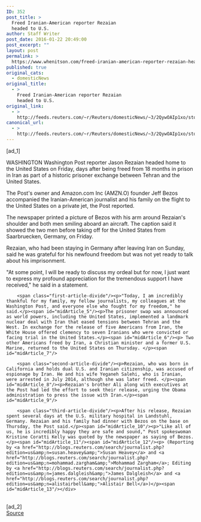 ```yaml
---
ID: 352
post_title: >
  Freed Iranian-American reporter Rezaian
  headed to U.S.
author: Staff Writer
post_date: 2016-01-22 20:49:00
post_excerpt: ""
layout: post
permalink: >
  https://www.whenitson.com/freed-iranian-american-reporter-rezaian-headed-to-u-s/
published: true
original_cats:
  - domesticNews
original_title:
  - >
    Freed Iranian-American reporter Rezaian
    headed to U.S.
original_link:
  - >
    http://feeds.reuters.com/~r/Reuters/domesticNews/~3/2QywOAIp1xo/story01.htm
canonical_url:
  - >
    http://feeds.reuters.com/~r/Reuters/domesticNews/~3/2QywOAIp1xo/story01.htm
---
```

 [ad_1]
<br><div id="articleText">
<span id="midArticle_start"/>

<span class="focusParagraph" readability="5"><p><span class="articleLocation">WASHINGTON</span> Washington Post reporter Jason Rezaian headed home to the United States on Friday, days after being freed from 18 months in prison in Iran as part of a historic prisoner exchange between Tehran and the United States.</p></span><span id="midArticle_0"/><p>The Post's owner and Amazon.com Inc (<span id="symbol_AMZN.O_0">AMZN.O</span>) founder Jeff Bezos accompanied the Iranian-American journalist and his family on the flight to the United States on a private jet, the Post reported.</p><span id="midArticle_1"/><p>The newspaper printed a picture of Bezos with his arm around Rezaian's shoulder and both men smiling aboard an aircraft. The caption said it showed the two men before taking off for the United States from Saarbruecken, Germany, on Friday.</p><span id="midArticle_2"/><p>Rezaian, who had been staying in Germany after leaving Iran on Sunday, said he was grateful for his newfound freedom but was not yet ready to talk about his imprisonment.</p><span id="midArticle_3"/><p>"At some point, I will be ready to discuss my ordeal but for now, I just want to express my profound appreciation for the tremendous support I have received," he said in a statement. </p><span id="midArticle_4"/>
        
        <span class="first-article-divide"/><p>"Today, I am incredibly thankful for my family, my fellow journalists, my colleagues at the Washington Post, and everyone else who fought for my freedom," he said.</p><span id="midArticle_5"/><p>The prisoner swap was announced as world powers, including the United States, implemented a landmark nuclear deal with Iran that eased tensions between Tehran and the West. In exchange for the release of five Americans from Iran, the White House offered clemency to seven Iranians who were convicted or facing trial in the United States.</p><span id="midArticle_6"/><p> Two other Americans freed by Iran, a Christian minister and a former U.S. Marine, returned to the United States on Thursday. </p><span id="midArticle_7"/>
        
        <span class="second-article-divide"/><p>Rezaian, who was born in California and holds dual U.S. and Iranian citizenship, was accused of espionage by Iran. He and his wife Yeganeh Salehi, who is Iranian, were arrested in July 2014, although she was later freed. </p><span id="midArticle_8"/><p>Rezaian's brother Ali along with executives at the Post had led the effort to seek their release, urging the Obama administration to press the issue with Iran.</p><span id="midArticle_9"/>
        
        <span class="third-article-divide"/><p>After his release, Rezaian spent several days at the U.S. military hospital in Landstuhl, Germany. Rezaian and his family had dinner with Bezos on the base on Thursday, the Post said.</p><span id="midArticle_10"/><p>"Like all of us, he is incredibly happy they are safe and sound," Post spokeswoman Kristine Coratti Kelly was quoted by the newspaper as saying of Bezos.</p><span id="midArticle_11"/><span id="midArticle_12"/><p> (Reporting by <a href="http://blogs.reuters.com/search/journalist.php?edition=us&amp;n=susan.heavey&amp;">Susan Heavey</a> and <a href="http://blogs.reuters.com/search/journalist.php?edition=us&amp;n=mohammad.zargham&amp;">Mohammad Zargham</a>; Editing by <a href="http://blogs.reuters.com/search/journalist.php?edition=us&amp;n=james.dalgleish&amp;">James Dalgleish</a> and <a href="http://blogs.reuters.com/search/journalist.php?edition=us&amp;n=alistairbell&amp;">Alistair Bell</a>)</p><span id="midArticle_13"/></div>
<br>[ad_2]
<br><a href="http://feeds.reuters.com/~r/Reuters/domesticNews/~3/2QywOAIp1xo/story01.htm">Source </a>